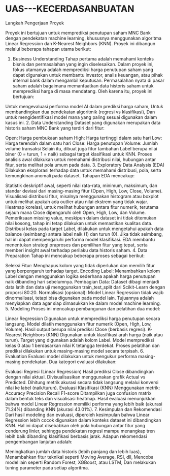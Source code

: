 # UAS---KECERDASANBUATAN
Langkah Pengerjaan Proyek

Proyek ini bertujuan untuk memprediksi penutupan saham MNC Bank dengan pendekatan machine learning, khususnya menggunakan algoritma Linear Regression dan K-Nearest Neighbors (KNN). Proyek ini dibangun melalui beberapa tahapan utama berikut:

1. Business Understanding
Tahap pertama adalah memahami konteks bisnis dan permasalahan yang ingin diselesaikan. Dalam proyek ini, fokus utamanya adalah memprediksi harga penutupan saham yang dapat digunakan untuk membantu investor, analis keuangan, atau pihak internal bank dalam mengambil keputusan. Permasalahan nyata di pasar saham adalah bagaimana memanfaatkan data historis saham untuk memprediksi harga di masa mendatang. Oleh karena itu, proyek ini bertujuan:

Untuk mengevaluasi performa model AI dalam prediksi harga saham,
Untuk membandingkan dua pendekatan algoritmik (regresi vs klasifikasi),
Dan untuk mengidentifikasi model mana yang paling sesuai digunakan dalam kasus ini.
2. Data Understanding
Dataset yang digunakan merupakan data historis saham MNC Bank yang terdiri dari fitur:

Open: Harga pembukaan saham
High: Harga tertinggi dalam satu hari
Low: Harga terendah dalam satu hari
Close: Harga penutupan
Volume: Jumlah volume transaksi Selain itu, dibuat juga fitur tambahan Label berupa nilai biner (0 = turun, 1 = naik) sebagai target klasifikasi untuk KNN. Proses analisis awal dilakukan untuk memahami distribusi nilai, hubungan antar fitur, serta melihat pola umum pada data.
3. Exploratory Data Analysis (EDA)
Dilakukan eksplorasi terhadap data untuk memahami distribusi, pola, serta kemungkinan anomali pada dataset. Tahapan EDA mencakup:

Statistik deskriptif awal, seperti nilai rata-rata, minimum, maksimum, dan standar deviasi dari masing-masing fitur (Open, High, Low, Close, Volume).
Visualisasi distribusi fitur, misalnya menggunakan histogram atau boxplot untuk melihat apakah ada outlier atau nilai ekstrem yang tidak wajar.
Heatmap korelasi, untuk melihat hubungan antara fitur numerik, terutama sejauh mana Close dipengaruhi oleh Open, High, Low, dan Volume.
Pemeriksaan missing value, meskipun dalam dataset ini tidak ditemukan nilai kosong, tahap ini tetap dilakukan untuk memastikan kualitas data.
Distribusi kelas pada target Label, dilakukan untuk mengetahui apakah data balance (seimbang) antara label naik (1) dan turun (0). Jika tidak seimbang, hal ini dapat mempengaruhi performa model klasifikasi. EDA membantu menentukan strategi praproses dan pemilihan fitur yang tepat, serta memberi insight awal terhadap perilaku data historis saham.
4. Data Preparation
Tahap ini mencakup beberapa proses sebagai berikut:

Seleksi Fitur: Menghapus kolom yang tidak diperlukan dan memilih fitur yang berpengaruh terhadap target.
Encoding Label: Menambahkan kolom Label dengan menggunakan logika sederhana apakah harga penutupan naik dibanding hari sebelumnya.
Pembagian Data: Dataset dibagi menjadi data latih dan data uji menggunakan train_test_split dari Scikit-Learn dengan proporsi 80:20.
Normalisasi (opsional): Model Linear Regression tidak wajib dinormalisasi, tetapi bisa digunakan pada model lain. Tujuannya adalah menyiapkan data agar siap dimasukkan ke dalam model machine learning.
5. Modeling
Proses ini mencakup pembangunan dan pelatihan dua model:

Linear Regression
Digunakan untuk memprediksi harga penutupan secara langsung.
Model dilatih menggunakan fitur numerik (Open, High, Low, Volume).
Hasil output berupa nilai prediksi Close (berbasis regresi).
K-Nearest Neighbors (KNN)
Digunakan untuk klasifikasi arah harga (naik atau turun).
Target yang digunakan adalah kolom Label.
Model memprediksi kelas 0 atau 1 berdasarkan nilai K tetangga terdekat. Proses pelatihan dan prediksi dilakukan untuk masing-masing model secara terpisah.
6. Evaluation
Evaluasi model dilakukan untuk mengukur performa masing-masing pendekatan. Dua kategori evaluasi dilakukan:

Evaluasi Regresi (Linear Regression)
Hasil prediksi Close dibandingkan dengan nilai aktual.
Divisualisasikan menggunakan grafik Actual vs Predicted.
Dihitung metrik akurasi secara tidak langsung melalui konversi nilai ke label (naik/turun).
Evaluasi Klasifikasi (KNN)
Menggunakan metrik:
Accuracy
Precision
Recall
F1-score
Ditampilkan juga confusion matrix dalam bentuk teks dan visualisasi heatmap. Hasil evaluasi menunjukkan bahwa model Linear Regression memiliki performa yang lebih baik (akurasi 71.24%) dibanding KNN (akurasi 43.01%).
7. Kesimpulan dan Rekomendasi
Dari hasil modeling dan evaluasi, diperoleh kesimpulan bahwa Linear Regression lebih cocok digunakan dalam konteks dataset ini dibandingkan KNN. Hal ini dapat disebabkan oleh pola hubungan antar fitur yang cenderung linier, sehingga pendekatan regresi mampu menangkap tren lebih baik dibanding klasifikasi berbasis jarak. Adapun rekomendasi pengembangan lanjutan adalah:

Meningkatkan jumlah data historis (lebih panjang dan lebih luas),
Menambahkan fitur teknikal seperti Moving Average, RSI, dll,
Mencoba model lain seperti Random Forest, XGBoost, atau LSTM,
Dan melakukan tuning parameter pada setiap algoritma.

